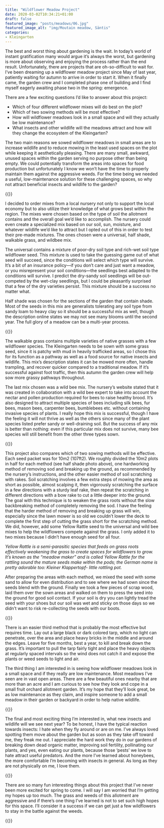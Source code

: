 ```yaml
---
title: "Wildflower Meadow Project"
date: 2020-03-02T10:34:21+01:00
draft: false
featured_image: "posts/meadows/06.jpg"
featured_image_alt: "img/Moutain meadow, Säntis"
categories:
- Kleingarten
---
```

The best and worst thing about gardening is the wait. In today’s world of instant gratification many would argue it’s always the worst, but gardening is more about observing and enjoying the process rather than the end result. Unfortunately, there are projects that are oh-so-difficult to wait for. I’ve been dreaming up a wildflower meadow project since May of last year, patiently waiting for autumn to arrive in order to start it. When it finally came, the garden crew and I completed phase one of building and I find myself eagerly awaiting phase two in the spring: emergence.

There are a few exciting questions I’d like to answer about this project:

- Which of four different wildflower mixes will do best on the plot?
- Which of two sowing methods will be most effective?
- How will wildflower meadows look in a small space and will they actually be low maintenance?
- What insects and other wildlife will the meadows attract and how will they change the ecosystem of the Kleingarten?

The two main reasons we sowed wildflower meadows in small areas are to increase wildlife and to reduce mowing in the least used spaces on the plot while keeping it aesthetically pleasing. There are many small, awkward, unused spaces within the garden serving no purpose other than being empty. We could potentially transform the areas into spaces for food production but unfortunately I know we won’t have the time to properly maintain them against the aggressive weeds. For the time being we needed a useful, low-maintenance solution for these challenging spaces, so why not attract beneficial insects and wildlife to the garden?

{{<lazy-post src="01.jpg" caption="Info page from the nursery and packets of seed mixes.">}}

I decided to order mixes from a local nursery not only to support the local economy but to also utilize their knowledge of what grows best within the region. The mixes were chosen based on the type of soil the allotment contains and the overall goal we’d like to accomplish. The nursery could even create a specialized mix based on our soil, sun, moisture, and whatever wildlife we’d like to attract but I opted out of this in order to test their pre-made mixtures. The ones chosen were a universal, half shade, walkable grass, and wildbee mix.

The universal contains a mixture of poor-dry soil type and rich-wet soil type wildflower seed. This mixture is used to take the guessing game out of what seed will succeed, since the conditions will select which type will survive. It’s a bit of an insurance policy—if you don’t care and just want a meadow, or you misrepresent your soil conditions—the seedlings best adapted to the conditions will survive. I predict the dry-sandy soil seedlings will be out-competed by the wet-clay seedlings, but I could be pleasantly surprised that a few of the dry varieties persist. This mixture should be a success no matter what.

Half shade was chosen for the sections of the garden that contain shade. Most of the seeds in this mix are generalists tolerating any soil type from sandy loam to heavy clay so it should be a successful mix as well, though the description online states we may not see many blooms until the second year. The full glory of a meadow can be a multi-year process.

{{<lazy-post src="04.jpg" caption="Half shade section marked out. Left is the break-up ground method; right is the soil scratching method.">}}

The walkable grass contains multiple varieties of native grasses with a few wildflower species. The Kleingarten needs to be sown with some grass seed, since it is patchy with mud in heavily trafficked areas, so I chose this for its function as a pathway as well as a food source for native insects and wildlife. This mix’s description states it can be mowed more often, handle trampling, and recover quicker compared to a traditional meadow. If it’s successful against foot traffic, then this autumn the garden crew will help sow more grassy pathways throughout.

The last mix chosen was a wild bee mix. The nursery’s website stated that it was created in collaboration with a wild bee expert to take into account the nectar and pollen production required for bees to raise healthy brood. It’s also designed to attract multiple species of bees including silk bees, fur bees, mason bees, carpenter bees, bumblebees etc. without containing invasive species of plants. I really hope this mix is successful, though I have the feeling it will not thrive as well as the others since many of the plant species listed prefer sandy or well-draining soil. But the success of any mix is better than nothing: even if this particular mix does not survive, many bee species will still benefit from the other three types sown.

{{<lazy-post src="02.jpg" caption="Wild bee mix packet with universal mix packet and red poppies packet in foreground. I added a few poppy seeds to the universal mix for fun.">}}

This project also compares which of two sowing methods will be effective. Each seed packet was for 10m2 (107ft2). We roughly divided the 10m2 plots in half for each method (see half shade photo above), one hardworking method of removing sod and breaking up the ground, as recommended by the nursery’s instructions, and the other easier method of soil scratching with rakes. Soil scratching involves a few extra steps of mowing the area as short as possible, almost scalping it, then vigorously scratching the surface in a few directions with a sturdy leaf rake, then repeat the scratching in different directions with a bow rake to cut a little deeper into the ground. The goal with this technique is to weaken the grass roots without the slow backbreaking method of completely removing the sod. I have the feeling that the harder method of removing and breaking up grass will win, especially since the lawn mower is so old we couldn’t lower the deck to complete the first step of cutting the grass short for the scratching method. We did, however, add some Yellow Rattle seed to the universal and wild bee mixes to help the wildflowers compete against the grass. I only added it to two mixes because I didn’t have enough seed for all four.

*Yellow Rattle is a semi-parasitic species that feeds on grass roots effectively weakening the grass to create spaces for wildflowers to grow. It’s known as the “meadow maker” and is called Yellow Rattle for the rattling sound the mature seeds make within the pods; the German name is pretty adorable too: Kleiner Klappertopf- little rattling pot.*

After preparing the areas with each method, we mixed the seed with some sand to allow for even distribution and to see where we had sown since the seeds blend with the ground. Finally we took a few pieces of scrap wood, laid them over the sown areas and walked on them to press the seed into the ground for good soil contact. If your soil is dry you can lightly tread the seed with your shoes but our soil was wet and sticky on those days so we didn’t want to risk re-collecting the seeds with our boots.

{{<lazy-post src="03.jpg" caption="Can you spot the pressed-in seed in the center?">}}

There is an easier third method that is probably the most effective but requires time. Lay out a large black or dark colored tarp, which no light can penetrate, over the area and place heavy bricks in the middle and around the edges. Leave for five months, best a year, to kill and break down the grass. It’s important to pull the tarp fairly tight and place the heavy objects at regularly spaced intervals so the wind does not catch it and expose the plants or weed seeds to light and air.

The third thing I am interested in is seeing how wildflower meadows look in a small space and if they really are low maintenance. Most meadows I’ve seen are in vast open areas. There are a few beautiful ones nearby that are more than an acre and I am curious to see how they look and cope in a small fruit orchard allotment garden. It’s my hope that they’ll look great, be as low maintenance as they claim, and inspire someone to add a small meadow in their garden or backyard in order to help native wildlife.

{{<lazy-post src="05.jpg" caption="The beginning stage of meadow building is not the prettiest but will hopefully pay off this season. The wild bee mix was sown between the right and middle tree; the universal mix was sown between the middle and far left tree.">}}


The final and most exciting thing I’m interested in, what new insects and wildlife will we see next year? To be honest, I have the typical reaction towards insects: I hate when they fly around or are on me. I’ve always loved spotting them move about the garden but as soon as they take off toward me, they freak me out. I appreciate the hard work they do in our gardens of breaking down dead organic matter, improving soil fertility, pollinating our plants, and yes, even eating our plants, because those ‘pests’ we love to hate attract useful predators. And the more I’ve learned about honeybees, the more comfortable I’m becoming with insects in general. As long as they are not physically on me, I love them.

{{<lazy-post src="08.jpg" caption="Love watching this guy posed on a black-eyed susan. If you know what insect this is, let me know on Twitter! @hereisthedill (Photo taken in Ohio garden)">}}

There are so many fun interesting things about this project that I’ve never been more excited for spring to come. I will say I am worried that I’m getting my hopes up too much. The grass and weeds of this allotment are aggressive and if there’s one thing I’ve learned is not to set such high hopes for this space. I’ll consider it a success if we can get just a few wildflowers to stay in the battle against the weeds.

{{<reg-img src="bee.gif" alt="bee on a bloom, gif">}}
